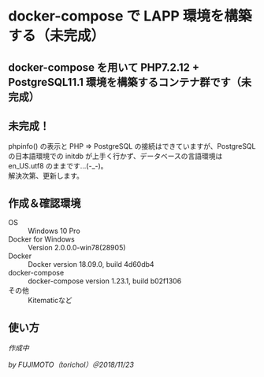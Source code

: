 # docker-compose で LAPP 環境を構築する（未完成）  
  
## docker-compose を用いて PHP7.2.12 + PostgreSQL11.1 環境を構築するコンテナ群です（未完成）  
  
## 未完成！  
phpinfo() の表示と PHP ⇒ PostgreSQL の接続はできていますが、PostgreSQL の日本語環境での initdb が上手く行かず、データベースの言語環境は en_US.utf8 のままです...(-_-)。  
解決次第、更新します。  
  
## 作成＆確認環境  
<dl>
  <dt>OS</dt>
  <dd>Windows 10 Pro</dd>
  <dt>Docker for Windows</dt>
  <dd>Version 2.0.0.0-win78(28905)</dd>
  <dt>Docker</dt>
  <dd>Docker version 18.09.0, build 4d60db4</dd>
  <dt>docker-compose</dt>
  <dd>docker-compose version 1.23.1, build b02f1306</dd>
  <dt>その他</dt>
  <dd>Kitematicなど</dd>
</dl>
  
## 使い方  
*作成中*
  
*by FUJIMOTO（torichol）＠2018/11/23*  
  
